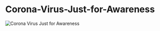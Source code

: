 # Corona-Virus-Just-for-Awareness
![Corona Virus Just for Awareness](https://user-images.githubusercontent.com/96956110/205398658-34a64e11-7a56-44cc-b611-f6f46c798784.png)

